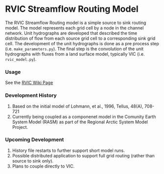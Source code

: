 # RVIC Streamflow Routing Model

The RVIC Streamflow Routing model is a simple source to sink routing model.  The model represents each grid cell by a node in the channel network.  Unit hydrographs are developed that described the time distribution of flow from each source grid cell to a corresponding sink grid cell.  The development of the unit hydrographs is done as a pre process step (i.e. `make_parameters.py`).  The final step is the convolution of the unit hydrographs with fluxes from a land surface model, typically VIC (i.e. `rvic_model.py`).  

### Usage
See the [RVIC Wiki Page](https://github.com/jhamman/RVIC/wiki/RVIC-Wiki)

### Development History
1.  Based on the initial model of Lohmann, et al., 1996, Tellus, 48(A), 708-721
2.  Currently being coupled as a componenet model in the Comunity Earth System Model (RASM) as part of the Regional Arctic System Model Project.   

### Upcoming Development
1.  History file restarts to further support short model runs.
2.  Possible distributed application to support full grid routing (rather than source to sink only).
3.  Plans to couple directly to VIC.

